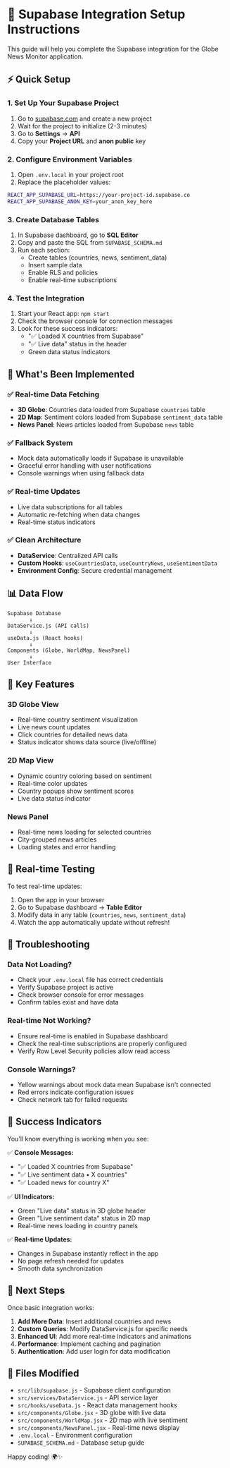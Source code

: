 # 🚀 Supabase Integration Setup Instructions

This guide will help you complete the Supabase integration for the Globe News Monitor application.

## ⚡ Quick Setup

### 1. Set Up Your Supabase Project

1. Go to [supabase.com](https://supabase.com) and create a new project
2. Wait for the project to initialize (2-3 minutes)
3. Go to **Settings** → **API** 
4. Copy your **Project URL** and **anon public** key

### 2. Configure Environment Variables

1. Open `.env.local` in your project root
2. Replace the placeholder values:

```bash
REACT_APP_SUPABASE_URL=https://your-project-id.supabase.co
REACT_APP_SUPABASE_ANON_KEY=your_anon_key_here
```

### 3. Create Database Tables

1. In Supabase dashboard, go to **SQL Editor**
2. Copy and paste the SQL from `SUPABASE_SCHEMA.md`
3. Run each section:
   - Create tables (countries, news, sentiment_data)
   - Insert sample data
   - Enable RLS and policies
   - Enable real-time subscriptions

### 4. Test the Integration

1. Start your React app: `npm start`
2. Check the browser console for connection messages
3. Look for these success indicators:
   - "✅ Loaded X countries from Supabase"
   - "✅ Live data" status in the header
   - Green data status indicators

## 🔧 What's Been Implemented

### ✅ Real-time Data Fetching
- **3D Globe**: Countries data loaded from Supabase `countries` table
- **2D Map**: Sentiment colors loaded from Supabase `sentiment_data` table  
- **News Panel**: News articles loaded from Supabase `news` table

### ✅ Fallback System
- Mock data automatically loads if Supabase is unavailable
- Graceful error handling with user notifications
- Console warnings when using fallback data

### ✅ Real-time Updates
- Live data subscriptions for all tables
- Automatic re-fetching when data changes
- Real-time status indicators

### ✅ Clean Architecture
- **DataService**: Centralized API calls
- **Custom Hooks**: `useCountriesData`, `useCountryNews`, `useSentimentData`
- **Environment Config**: Secure credential management

## 📊 Data Flow

```
Supabase Database
       ↓
DataService.js (API calls)
       ↓
useData.js (React hooks)
       ↓
Components (Globe, WorldMap, NewsPanel)
       ↓
User Interface
```

## 🎯 Key Features

### 3D Globe View
- Real-time country sentiment visualization
- Live news count updates
- Click countries for detailed news data
- Status indicator shows data source (live/offline)

### 2D Map View  
- Dynamic country coloring based on sentiment
- Real-time color updates
- Country popups show sentiment scores
- Live data status indicator

### News Panel
- Real-time news loading for selected countries
- City-grouped news articles
- Loading states and error handling

## 🔄 Real-time Testing

To test real-time updates:

1. Open the app in your browser
2. Go to Supabase dashboard → **Table Editor**
3. Modify data in any table (`countries`, `news`, `sentiment_data`)
4. Watch the app automatically update without refresh!

## 🐛 Troubleshooting

### Data Not Loading?
- Check your `.env.local` file has correct credentials
- Verify Supabase project is active
- Check browser console for error messages
- Confirm tables exist and have data

### Real-time Not Working?
- Ensure real-time is enabled in Supabase dashboard
- Check the real-time subscriptions are properly configured
- Verify Row Level Security policies allow read access

### Console Warnings?
- Yellow warnings about mock data mean Supabase isn't connected
- Red errors indicate configuration issues
- Check network tab for failed requests

## 🎉 Success Indicators

You'll know everything is working when you see:

✅ **Console Messages:**
- "✅ Loaded X countries from Supabase"  
- "✅ Live sentiment data • X countries"
- "✅ Loaded news for country X"

✅ **UI Indicators:**
- Green "Live data" status in 3D globe header
- Green "Live sentiment data" status in 2D map
- Real-time news loading in country panels

✅ **Real-time Updates:**
- Changes in Supabase instantly reflect in the app
- No page refresh needed for updates
- Smooth data synchronization

## 🚀 Next Steps

Once basic integration works:

1. **Add More Data**: Insert additional countries and news
2. **Custom Queries**: Modify DataService.js for specific needs  
3. **Enhanced UI**: Add more real-time indicators and animations
4. **Performance**: Implement caching and pagination
5. **Authentication**: Add user login for data modification

## 📝 Files Modified

- `src/lib/supabase.js` - Supabase client configuration
- `src/services/DataService.js` - API service layer
- `src/hooks/useData.js` - React data management hooks
- `src/components/Globe.jsx` - 3D globe with live data
- `src/components/WorldMap.jsx` - 2D map with live sentiment
- `src/components/NewsPanel.jsx` - Real-time news display
- `.env.local` - Environment configuration
- `SUPABASE_SCHEMA.md` - Database setup guide

Happy coding! 🌍✨